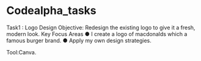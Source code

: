 # Codealpha_tasks
Task1 : Logo Design
Objective: Redesign the existing logo to give it a fresh, modern look.
Key Focus Areas
● I create a logo of macdonalds which a famous burger brand.
● Apply my own design strategies.

Tool:Canva.
